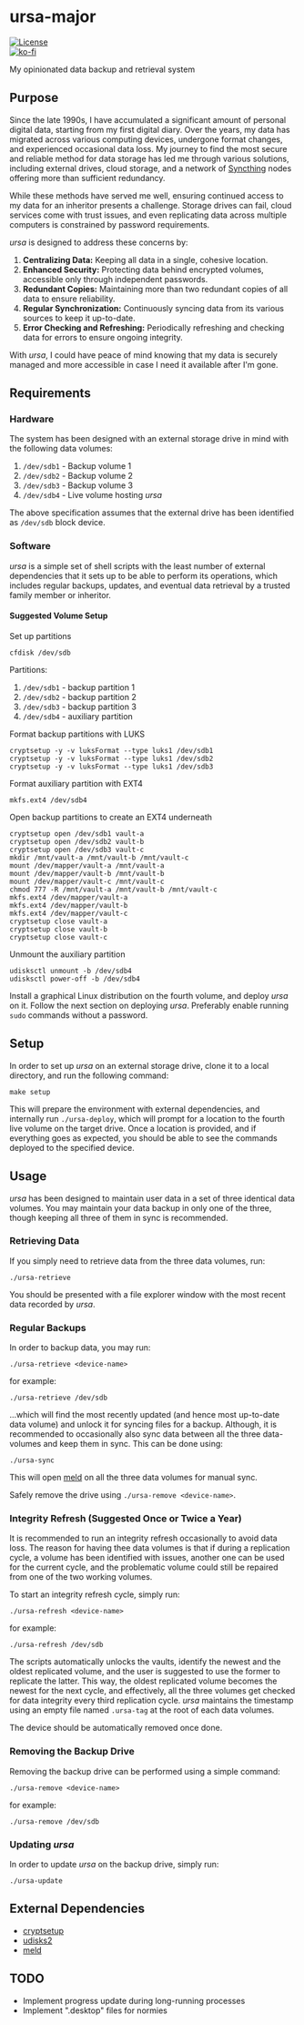 # ursa-major

[![License](https://img.shields.io/github/license/myTerminal/see-link.svg)](https://opensource.org/licenses/MIT)  
[![ko-fi](https://ko-fi.com/img/githubbutton_sm.svg)](https://ko-fi.com/Y8Y5E5GL7)

My opinionated data backup and retrieval system

## Purpose

Since the late 1990s, I have accumulated a significant amount of personal digital data, starting from my first digital diary. Over the years, my data has migrated across various computing devices, undergone format changes, and experienced occasional data loss. My journey to find the most secure and reliable method for data storage has led me through various solutions, including external drives, cloud storage, and a network of [Syncthing](https://syncthing.net) nodes offering more than sufficient redundancy.

While these methods have served me well, ensuring continued access to my data for an inheritor presents a challenge. Storage drives can fail, cloud services come with trust issues, and even replicating data across multiple computers is constrained by password requirements.

*ursa* is designed to address these concerns by:

1. **Centralizing Data:** Keeping all data in a single, cohesive location.
2. **Enhanced Security:** Protecting data behind encrypted volumes, accessible only through independent passwords.
3. **Redundant Copies:** Maintaining more than two redundant copies of all data to ensure reliability.
4. **Regular Synchronization:** Continuously syncing data from its various sources to keep it up-to-date.
5. **Error Checking and Refreshing:** Periodically refreshing and checking data for errors to ensure ongoing integrity.

With *ursa*, I could have peace of mind knowing that my data is securely managed and more accessible in case I need it available after I'm gone.

## Requirements

### Hardware

The system has been designed with an external storage drive in mind with the following data volumes:

1. `/dev/sdb1` - Backup volume 1
2. `/dev/sdb2` - Backup volume 2
3. `/dev/sdb3` - Backup volume 3
4. `/dev/sdb4` - Live volume hosting *ursa*

The above specification assumes that the external drive has been identified as `/dev/sdb` block device.

### Software

*ursa* is a simple set of shell scripts with the least number of external dependencies that it sets up to be able to perform its operations, which includes regular backups, updates, and eventual data retrieval by a trusted family member or inheritor.

#### Suggested Volume Setup

Set up partitions

    cfdisk /dev/sdb

Partitions:

1. `/dev/sdb1` - backup partition 1
2. `/dev/sdb2` - backup partition 2
3. `/dev/sdb3` - backup partition 3
4. `/dev/sdb4` - auxiliary partition

Format backup partitions with LUKS

    cryptsetup -y -v luksFormat --type luks1 /dev/sdb1
    cryptsetup -y -v luksFormat --type luks1 /dev/sdb2
    cryptsetup -y -v luksFormat --type luks1 /dev/sdb3

Format auxiliary partition with EXT4

    mkfs.ext4 /dev/sdb4

Open backup partitions to create an EXT4 underneath

    cryptsetup open /dev/sdb1 vault-a
    cryptsetup open /dev/sdb2 vault-b
    cryptsetup open /dev/sdb3 vault-c
    mkdir /mnt/vault-a /mnt/vault-b /mnt/vault-c
    mount /dev/mapper/vault-a /mnt/vault-a
    mount /dev/mapper/vault-b /mnt/vault-b
    mount /dev/mapper/vault-c /mnt/vault-c
    chmod 777 -R /mnt/vault-a /mnt/vault-b /mnt/vault-c
    mkfs.ext4 /dev/mapper/vault-a
    mkfs.ext4 /dev/mapper/vault-b
    mkfs.ext4 /dev/mapper/vault-c
    cryptsetup close vault-a
    cryptsetup close vault-b
    cryptsetup close vault-c

Unmount the auxiliary partition

    udisksctl unmount -b /dev/sdb4
    udisksctl power-off -b /dev/sdb4

Install a graphical Linux distribution on the fourth volume, and deploy *ursa* on it. Follow the next section on deploying *ursa*. Preferably enable running `sudo` commands without a password.

## Setup

In order to set up *ursa* on an external storage drive, clone it to a local directory, and run the following command:

    make setup

This will prepare the environment with external dependencies, and internally run `./ursa-deploy`, which will prompt for a location to the fourth live volume on the target drive. Once a location is provided, and if everything goes as expected, you should be able to see the commands deployed to the specified device.

## Usage

*ursa* has been designed to maintain user data in a set of three identical data volumes. You may maintain your data backup in only one of the three, though keeping all three of them in sync is recommended.

### Retrieving Data

If you simply need to retrieve data from the three data volumes, run:

    ./ursa-retrieve

You should be presented with a file explorer window with the most recent data recorded by *ursa*.

### Regular Backups

In order to backup data, you may run:

    ./ursa-retrieve <device-name>

for example:

    ./ursa-retrieve /dev/sdb

...which will find the most recently updated (and hence most up-to-date data volume) and unlock it for syncing files for a backup. Although, it is recommended to occasionally also sync data between all the three data-volumes and keep them in sync. This can be done using:

    ./ursa-sync

This will open [meld](https://meldmerge.org) on all the three data volumes for manual sync.

Safely remove the drive using `./ursa-remove <device-name>`.

### Integrity Refresh (Suggested Once or Twice a Year)

It is recommended to run an integrity refresh occasionally to avoid data loss. The reason for having thee data volumes is that if during a replication cycle, a volume has been identified with issues, another one can be used for the current cycle, and the problematic volume could still be repaired from one of the two working volumes.

To start an integrity refresh cycle, simply run:

    ./ursa-refresh <device-name>

for example:

    ./ursa-refresh /dev/sdb

The scripts automatically unlocks the vaults, identify the newest and the oldest replicated volume, and the user is suggested to use the former to replicate the latter. This way, the oldest replicated volume becomes the newest for the next cycle, and effectively, all the three volumes get checked for data integrity every third replication cycle. *ursa* maintains the timestamp using an empty file named `.ursa-tag` at the root of each data volumes.

The device should be automatically removed once done.

### Removing the Backup Drive

Removing the backup drive can be performed using a simple command:

    ./ursa-remove <device-name>

for example:

    ./ursa-remove /dev/sdb

### Updating *ursa*

In order to update *ursa* on the backup drive, simply run:

    ./ursa-update

## External Dependencies

- [cryptsetup](https://gitlab.com/cryptsetup/cryptsetup)
- [udisks2](https://www.freedesktop.org/wiki/Software/udisks)
- [meld](https://meldmerge.org)

## TODO

- Implement progress update during long-running processes
- Implement ".desktop" files for normies
